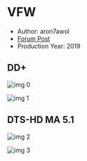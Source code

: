 # VFW

* Author: aron7awol
* [Forum Post](https://www.avsforum.com/threads/bass-eq-for-filtered-movies.2995212/post-59406698)
* Production Year: 2019

## DD+

![img 0](https://i.imgur.com/ETBxfqb.jpg)

![img 1](https://i.imgur.com/YltZFbe.png)

## DTS-HD MA 5.1

![img 2](https://i.imgur.com/4YdJbSs.jpg)

![img 3](https://i.imgur.com/w0YIEhL.png)

